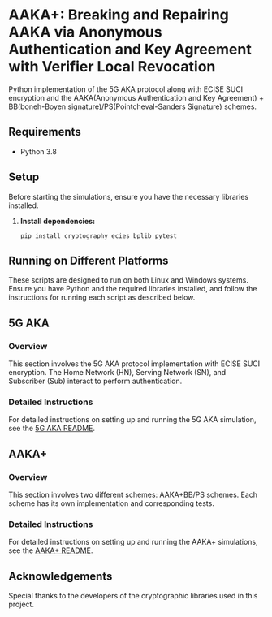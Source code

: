 # AAKA+: Breaking and Repairing AAKA via Anonymous Authentication and Key Agreement with Verifier Local Revocation
Python implementation of the 5G AKA protocol along with ECISE SUCI encryption and the AAKA(Anonymous Authentication and Key Agreement) + BB(boneh-Boyen signature)/PS(Pointcheval-Sanders Signature) schemes.

## Requirements

- Python 3.8

## Setup

Before starting the simulations, ensure you have the necessary libraries installed.

1. **Install dependencies:**

   ```shell
   pip install cryptography ecies bplib pytest
   ```

## Running on Different Platforms

These scripts are designed to run on both Linux and Windows systems. Ensure you have Python and the required libraries installed, and follow the instructions for running each script as described below.

## 5G AKA

### Overview

This section involves the 5G AKA protocol implementation with ECISE SUCI encryption. The Home Network (HN), Serving Network (SN), and Subscriber (Sub) interact to perform authentication.

### Detailed Instructions

For detailed instructions on setting up and running the 5G AKA simulation, see the [5G AKA README](5G_AKA_README.md).

## AAKA+

### Overview

This section involves two different schemes:  AAKA+BB/PS schemes. Each scheme has its own implementation and corresponding tests.

### Detailed Instructions

For detailed instructions on setting up and running the AAKA+ simulations, see the [AAKA+ README](AAKA_PLUS_README.md).


## Acknowledgements

Special thanks to the developers of the cryptographic libraries used in this project.

